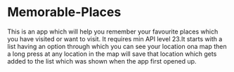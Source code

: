 # Memorable-Places
This is an app which will help you remember your favourite places which you have visited or want to visit.
It requires min API level 23.It starts with a list having an option through which you can see your location ona map then a long press at any location in the map will save that location which gets added to the list which was shown when the app first opened up.
